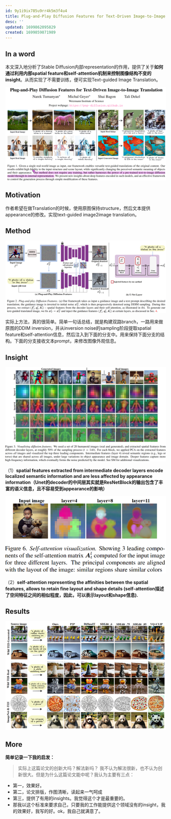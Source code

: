 ```yaml
---
id: 9y1i9ix785u9rr4k5m3f4u4
title: Plug-and-Play Diffusion Features for Text-Driven Image-to-Image Translation
desc: ''
updated: 1699862095829
created: 1699859871989
---
```


## In a word

本文深入地分析了Stable Diffusion内部representation的作用，提供了关于**如何通过利用内部spatial feature和self-attention机制来控制图像结构不变的insight**。从而实现了不需要训练，便可实现Text-guided Image Translation。

![图 0](assets/images/b01f2ee786eb51371e149ef2c7fca74a3eccf4f0f2424cbbc65e8b836c2a2c31.png)  



## Motivation

作者希望在做Translation的时候，使用原图保持structure，然后文本提供appearance的修改。实现text-guided image2image translation。



## Method

![图 1](assets/images/1bca39e683b51336c4311301dc3461da98ff47a4deb2c7b26aed9711ff610e55.png)  

实际上方法，真的很简单。简单一句话总结，就是构建双路branch，一路用来做原图的DDIM inversion，并从inversion noise的sampling阶段提取spatial feature和self-attention信息，然后注入到下面的分支中。用来保持下面分支的结构。下面的分支接收文本prompt，来修改图像外观信息。



## Insight

![图 2](assets/images/cd15fca06ee8dda171e3771d7355aa2d0b2ea28f29f7db9f6a1a65c74e21f17d.png)  


（1）**spatial features extracted from intermediate decoder layers encode localized semantic information and are less affected by appearance information（Unet的decoder的中间层其实就是ResNetBlock的输出包含了丰富的语义信息，且不容易受到appearance的影响）**


![](assets/images/905b155d9bd4e28cde5f94000dc2865efcf61deff519388400eda177715d1b0f.png) 

（2）**self-attention representing the affinities between the spatial features, allows to retain fine layout and shape details (self-attention描述了空间特征之间的相似程度，因此，可以表示layout和shape信息).**



## Results
![图 4](assets/images/f70823199152b6f8b241f6bf1df7339754e888c146d837c4d8f28cb57a1ceb87.png)  


## More

**简单记录一下我的启发：**

> 实际上这篇论文的创新大吗？解法新吗？ 我不认为解法很新，也不认为创新很大。但是为什么这篇论文能中呢？我认为主要有三点：
* 第一，效果好。
* 第二，论文排版，作图清晰，读起来一气呵成
* 第三，提供了有用的insights。我觉得这个才是最重要的。
* 那我以这个标准来要求自己，只要我的工作能提供这个领域没有的insight，我的效果好，我写的好。ok，我自己就满意了。  


